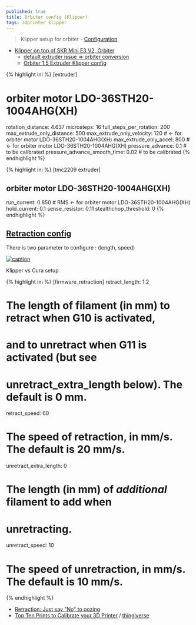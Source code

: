 ```yaml
---
published: true
title: Orbiter config (Klipper)
tags: 3dprinter klipper
---
```

> Klipper setup for orbiter - [Configuration](https://www.thingiverse.com/thing:4725897)

- [Klipper on top of SKR Mini E3 V2, Orbiter](https://youtu.be/dZEL_ycAOLs?t=1580)
	- [default extruder issue => orbiter conversion](https://youtu.be/RsZ3oAfyM0I?t=1588)
	- [Orbiter 1.5 Extruder Klipper config](https://github.com/bad1dea/klipper_config)

{% highlight ini %}
[extruder]
# orbiter motor LDO-36STH20-1004AHG(XH)
rotation_distance: 4.637
microsteps: 16
full_steps_per_rotation:   200
max_extrude_only_distance: 500
max_extrude_only_velocity: 120 # <- for orbiter motor LDO-36STH20-1004AHG(XH)
max_extrude_only_accel:    800 # <- for orbiter motor LDO-36STH20-1004AHG(XH)
pressure_advance: 0.1				# to be calibrated
pressure_advance_smooth_time: 0.02  # to be calibrated
{% endhighlight %}


{% highlight ini %}
[tmc2209 extruder]
## orbiter motor LDO-36STH20-1004AHG(XH)
run_current:    0.850 # RMS <- for orbiter motor LDO-36STH20-1004AHG(XH)
hold_current:   0.1
sense_resistor: 0.11
stealthchop_threshold: 0
{% endhighlight %}

## [Retraction config](https://www.thingiverse.com/thing:1815784)

There is two parameter to configure : (length, speed)

[ ![caption](https://cdn.thingiverse.com/renders/9a/c6/9d/c4/01/cb7b8132e6f320798e8b3e0a1eab3ab7_preview_featured.JPG)](https://www.thingiverse.com/make:614605)

Klipper vs Cura setup

{% highlight ini %}
[firmware_retraction]
retract_length: 1.2
#   The length of filament (in mm) to retract when G10 is activated,
#   and to unretract when G11 is activated (but see
#   unretract_extra_length below). The default is 0 mm.
retract_speed: 60
#   The speed of retraction, in mm/s. The default is 20 mm/s.
unretract_extra_length: 0
#   The length (in mm) of *additional* filament to add when
#   unretracting.
unretract_speed: 10
#   The speed of unretraction, in mm/s. The default is 10 mm/s.

{% endhighlight %}

- [Retraction: Just say "No" to oozing](https://www.matterhackers.com/articles/retraction-just-say-no-to-oozing)
- [Top Ten Prints to Calibrate your 3D Printer](https://www.matterhackers.com/articles/top-ten-prints-to-calibrate-your-3d-printer) / [thingiverse](https://www.thingiverse.com/thing:2755063/files)